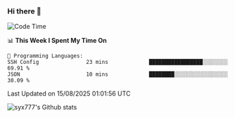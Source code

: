 ### Hi there 👋

<!--
**syx777/syx777** is a ✨ _special_ ✨ repository because its `README.md` (this file) appears on your GitHub profile.

Here are some ideas to get you started:

- 🔭 I’m currently working on ...
- 🌱 I’m currently learning ...
- 👯 I’m looking to collaborate on ...
- 🤔 I’m looking for help with ...
- 💬 Ask me about ...
- 📫 How to reach me: ...
- 😄 Pronouns: ...
- ⚡ Fun fact: ...
-->
<!--START_SECTION:waka-->
![Code Time](http://img.shields.io/badge/Code%20Time-377%20hrs%2030%20mins-blue)

📊 **This Week I Spent My Time On** 

```text
💬 Programming Languages: 
SSH Config               23 mins             █████████████████░░░░░░░░   69.91 % 
JSON                     10 mins             ████████░░░░░░░░░░░░░░░░░   30.09 % 
```


 Last Updated on 15/08/2025 01:01:56 UTC
<!--END_SECTION:waka-->

![syx777's Github stats](https://github-readme-stats-syx777.vercel.app/api?username=syx777&show_icons=true&count_private=true)
